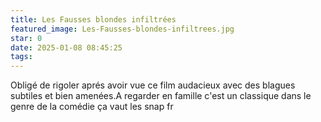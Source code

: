 ```yaml
---
title: Les Fausses blondes infiltrées
featured_image: Les-Fausses-blondes-infiltrees.jpg
star: 0
date: 2025-01-08 08:45:25
tags:
---
```

Obligé de rigoler aprés avoir vue ce film audacieux avec des blagues subtiles et bien amenées.A regarder en famille c'est un classique dans le genre de la comédie ça vaut les snap fr